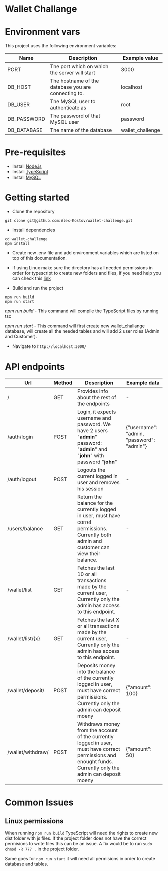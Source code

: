 
# Wallet Challange

# Environment vars
This project uses the following environment variables:

| Name                          | Description                         | Example value                                  |
| ----------------------------- | ------------------------------------| -----------------------------------------------|
|PORT           | The port which on which the server will start           | 3000      |
|DB_HOST           |   The hostname of the database you are connecting to.         | localhost      |
|DB_USER        | The MySQL user to authenticate as           | root      |
|DB_PASSWORD        | The password of that MySQL user          | password      |
|DB_DATABASE        | The name of the database     | wallet_challenge      |



# Pre-requisites
- Install [Node.js](https://nodejs.org/en/)
- Install [TypeScript](https://www.typescriptlang.org/download) 
- Install [MySQL](https://dev.mysql.com/doc/mysql-installation-excerpt/8.0/en/windows-install-archive.html)


# Getting started
- Clone the repository
```
git clone git@github.com:Alex-Kostov/wallet-challenge.git
```
- Install dependencies
```
cd wallet-challenge
npm install
```
- Create new .env file and add environment variables which are listed on top of this documentation.
- If using Linux make sure the directory has all needed permissions in order for typescript to create new folders and files, if you need help you can check this [link](https://askubuntu.com/questions/719996/how-can-i-give-full-permission-to-folder-and-subfolder/#answer-934702)

- Build and run the project
```
npm run build
npm run start
```
*npm run build* - This command will compile the TypeScript files by running tsc

*npm run start* - This command will first create new wallet_challange database, will create all the needed tables and will add 2 user roles (Admin and Customer).

-  Navigate to `http://localhost:3000/`

# API endpoints

| Url                          | Method                         | Description  | Example data                              |
| ----------------------------- | -------------------------| ------------------------------------------| ------------------------------------ |
|  /          |  GET           |   Provides info about the rest of the endpoints    |  - |
|  /auth/login         |  POST           |   Login, it expects username and password. We have 2 users "**admin**" password: "**admin**" and "**john**" with password "**john**"     |  {"username": "admin, "password": "admin"} |
|  /auth/logout         |  POST           |  Logouts the current logged in user and removes his session    |  - |
|  /users/balance        |  GET           | Return the balance for the currently logged in user, must have corret permissions. Currently both admin and customer can view their balance.   |  - |
|  /wallet/list       |  GET           | Fetches the last 10 or all transactions made by the current user, Currently only the admin has access to this endpoint.   |  - |
|  /wallet/list/{x}   |  GET           | Fetches the last X or all transactions made by the current user, Currently only the admin has access to this endpoint.   |  - |
|  /wallet/deposit/   |  POST           | Deposits money into the balance of the currently logged in user, must have correct permissions. Currently only the admin can deposit moeny   |  {"amount":  100} |
|  /wallet/withdraw/   |  POST           | Withdraws money from the account of the currently logged in user, must have correct permissions and enought funds. Currently only the admin can deposit moeny   |  {"amount":  50} |


# Common Issues

## Linux permissions
When running `npm run build` TypeScript will need the rights to create new dist folder with js files. 
If the project folder does not have the correct permisions to write files this can be an issue.
A fix would be to run `sudo chmod -R 777 .` in the project folder.

Same goes for `npm run start` it will need all permisions in order to create database and tables.
